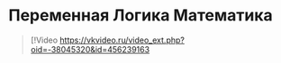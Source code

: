 # Переменная Логика Математика

> [!Video https://vkvideo.ru/video_ext.php?oid=-38045320&id=456239163
